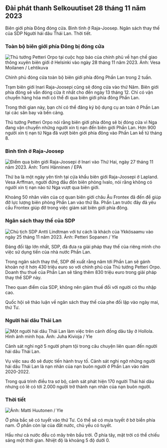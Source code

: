 Đài phát thanh Selkouutiset 28 tháng 11 năm 2023
-----------------------------

Biên giới phía Đông đóng cửa. Bình tĩnh ở Raja-Joosep. Ngân sách thay thế của SDP Người hái dâu Thái Lan. Thời tiết.

### Toàn bộ biên giới phía Đông bị đóng cửa

![Thủ tướng Petteri Orpo tại cuộc họp báo của chính phủ về hạn chế giao thông xuyên biên giới ở Helsinki vào ngày 28 tháng 11 năm 2023. Ảnh: Vesa Moilanen / Lehtikuva](https://images.cdn.yle.fi/image/upload/c_crop,h_2880,w_5120,x_0,y_533/ar_1.77777777777777777,c_fill,g_faces,h_675,w_1200/dpr_1.0/q_auto:eco/f_auto/fl_lossy/v1701182429/39-12078586565f7fb63bc0)

Chính phủ đóng cửa toàn bộ biên giới phía đông Phần Lan trong 2 tuần.

Trạm biên giới Inari Raja-Joosepi cũng sẽ đóng cửa vào thứ Năm. Biên giới phía đông sẽ vẫn đóng cửa ít nhất cho đến ngày 13 tháng 12. Chỉ có vận chuyển hàng hóa mới có thể đi qua biên giới phía đông Phần Lan.

Trong thời gian này, bạn chỉ có thể đăng ký bộ dụng cụ an toàn ở Phần Lan tại các sân bay và bến cảng.

Thủ tướng Petteri Orpo nói rằng biên giới phía đông sẽ bị đóng cửa vì Nga đang vận chuyển những người xin tị nạn đến biên giới Phần Lan. Hơn 900 người xin tị nạn từ Nga đã vượt biên giới phía đông vào Phần Lan kể từ tháng 8.

### Bình tĩnh ở Raja-Joosep

![Điểm qua biên giới Raja-Joosepi ở Inari vào Thứ Hai, ngày 27 tháng 11 năm 2023. Ảnh: Tomi Hänninen / EPA](https://images.cdn.yle.fi/image/upload/c_crop,h_3078,w_5472,x_0,y_474/ar_1.7777777777777777,c_fill,g_faces,h_675,w_1200/dpr_1.0/q_auto:eco/f_auto/fl_lossy/v1701178188/39-12077986565eae2c2959)

Thứ ba là một ngày yên tĩnh tại cửa khẩu biên giới Raja-Joosepi ở Lapland. Vesa Arffman, người đứng đầu đồn biên phòng Ivalo, nói rằng không có người xin tị nạn nào từ Nga vượt qua biên giới.

Khoảng 50 nhân viên của cơ quan biên giới châu Âu Frontex đã đến để giúp đỡ lực lượng biên phòng Phần Lan vào thứ Ba. Phần Lan trước đây đã yêu cầu Frontex giúp đỡ trong việc giám sát biên giới phía đông.

### Ngân sách thay thế của SDP

![Chủ tịch SDP Antti Lindtman với tư cách là khách của Ykkösaamu vào ngày 25 tháng 11 năm 2023. Ảnh: Petteri Sopanen / Yle](https://images.cdn.yle.fi/image/upload/c_crop,h_2250,w_4000,x_0,y_214/ar_1.7777777777777777,c_fill,g_faces,h_675,w_1200/dpr_1.0/q_auto:eco/f_auto/fl_lossy/v1700900437/39-12065046561addd1ff4d)

Đảng đối lập lớn nhất, SDP, đã đưa ra giải pháp thay thế của riêng mình cho việc sử dụng tiền của nhà nước Phần Lan.

Trong ngân sách thay thế, SDP đề xuất rằng năm tới Phần Lan sẽ gánh khoản nợ ít hơn 430 triệu euro so với chính phủ của Thủ tướng Petteri Orpo. Doanh thu thuế của Phần Lan sẽ tăng thêm 830 triệu euro trong giải pháp thay thế SDP này.

Theo quan điểm của SDP, không nên giảm thuế đối với người có thu nhập cao.

Quốc hội sẽ thảo luận về ngân sách thay thế của phe đối lập vào ngày mai, thứ Tư.

### Người hái dâu Thái Lan

![Một người hái dâu Thái Lan làm việc trên cánh đồng dâu tây ở Hollola. Hình ảnh minh họa. Ảnh: Juha Kivioja / Yle](https://images.cdn.yle.fi/image/upload/c_crop,h_3158,w_5615,x_0,y_362/ar_1.7777777777777777,c_fill,g_faces,h_675,w_1200/dpr_1.0/q_auto:eco/f_auto/fl_lossy/v1697111616/39-11854426527dce6a43a2)

Cảnh sát nghi ngờ 5 người phạm tội trong câu chuyện liên quan đến người hái dâu Thái Lan.

Vụ việc sau đó sẽ được tiến hành truy tố. Cảnh sát nghi ngờ những người hái dâu Thái Lan là nạn nhân của nạn buôn người ở Phần Lan vào năm 2020-2022.

Trong quá trình điều tra sơ bộ, cảnh sát phát hiện 170 người Thái hái dâu nhưng có lẽ có tới 2.000 người trở thành nạn nhân của nạn buôn người.

### Thời tiết

![ Ảnh: Matti Huutonen / Yle](https://images.cdn.yle.fi/image/upload/c_crop,h_1080,w_1919,x_0,y_0/ar_1.7777777777777777,c_fill,g_faces,h_675,w_1200/dpr_1.0/q_auto:eco/f_auto/fl_lossy/v1701179634/39-12078316565f0cf485dd)

Ở phía bắc sẽ có tuyết vào thứ Tư. Có thể sẽ có mưa tuyết ở bờ biển phía nam. Ở phần còn lại của đất nước, chủ yếu có tuyết.

Hầu như cả nước đều có mây trên bầu trời. Ở phía tây, mặt trời có thể chiếu sáng một thời gian. Nhiệt độ là khoảng 5 độ dưới 0.